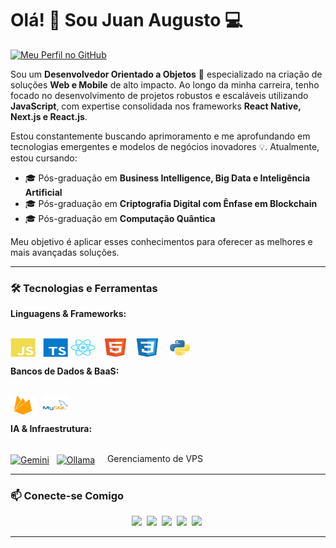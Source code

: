 # Olá! 👋 Sou Juan Augusto 💻

[![Meu Perfil no GitHub](https://img.shields.io/badge/GitHub-juanaugusto007-181717?style=for-the-badge&logo=github&logoColor=white)](https://github.com/juanaugusto007)

Sou um **Desenvolvedor Orientado a Objetos** 🚀 especializado na criação de soluções **Web e Mobile** de alto impacto. Ao longo da minha carreira, tenho focado no desenvolvimento de projetos robustos e escaláveis utilizando **JavaScript**, com expertise consolidada nos frameworks **React Native, Next.js e React.js**.

Estou constantemente buscando aprimoramento e me aprofundando em tecnologias emergentes e modelos de negócios inovadores 💡. Atualmente, estou cursando:

* 🎓 Pós-graduação em **Business Intelligence, Big Data e Inteligência Artificial**
* 🎓 Pós-graduação em **Criptografia Digital com Ênfase em Blockchain**
* 🎓 Pós-graduação em **Computação Quântica**

Meu objetivo é aplicar esses conhecimentos para oferecer as melhores e mais avançadas soluções.

---

### 🛠️ Tecnologias e Ferramentas

**Linguagens & Frameworks:**
<div style="display: inline_block"><br>
  <img align="center" alt="Juan-Js" height="30" width="40" src="https://raw.githubusercontent.com/devicons/devicon/master/icons/javascript/javascript-plain.svg">&nbsp;&nbsp;
  <img align="center" alt="Juan-Ts" height="30" width="40" src="https://raw.githubusercontent.com/devicons/devicon/master/icons/typescript/typescript-plain.svg">
  <img align="center" alt="Juan-React" height="30" width="40" src="https://raw.githubusercontent.com/devicons/devicon/master/icons/react/react-original.svg">&nbsp;&nbsp; <img align="center" alt="Juan-HTML" height="30" width="40" src="https://raw.githubusercontent.com/devicons/devicon/master/icons/html5/html5-original.svg">&nbsp;&nbsp;
  <img align="center" alt="Juan-CSS" height="30" width="40" src="https://raw.githubusercontent.com/devicons/devicon/master/icons/css3/css3-original.svg">&nbsp;&nbsp;
  <img align="center" alt="Juan-Python" height="30" width="40" src="https://raw.githubusercontent.com/devicons/devicon/master/icons/python/python-original.svg">&nbsp;&nbsp;
  </div>

**Bancos de Dados & BaaS:**
<div style="display: inline_block"><br>
  <img align="center" alt="Juan-Firebase" height="30" width="40" src="https://raw.githubusercontent.com/devicons/devicon/master/icons/firebase/firebase-plain.svg">&nbsp;&nbsp;
  <img align="center" alt="Juan-MySQL" height="30" width="40" src="https://raw.githubusercontent.com/devicons/devicon/master/icons/mysql/mysql-original-wordmark.svg">&nbsp;&nbsp;
</div>

**IA & Infraestrutura:**
<div style="display: inline_block"><br>
  <a href="https://gemini.google.com/" target="_blank"><img align="center" height="30" width="auto" src="https://img.shields.io/badge/Gemini-4285F4?style=for-the-badge&logo=googleai&logoColor=white" alt="Gemini"></a>&nbsp;&nbsp;
  <a href="https://ollama.com/" target="_blank"><img align="center" height="30" width="auto" src="https://img.shields.io/badge/Ollama-000000?style=for-the-badge&logo=ollama&logoColor=white" alt="Ollama"></a>&nbsp;&nbsp;
  <span>&nbsp;&nbsp;Gerenciamento de VPS</span>
</div>

---

### 📫 Conecte-se Comigo

<p align="center"> <a href="https://wa.me/5541991543271" target="_blank"><img src="https://img.shields.io/badge/WhatsApp-25D366?style=for-the-badge&logo=whatsapp&logoColor=white" target="_blank"></a>&nbsp;
  <a href="https://www.linkedin.com/in/juan-augusto-da-cruz-araujo-857766196" target="_blank"><img src="https://img.shields.io/badge/-LinkedIn-%230077B5?style=for-the-badge&logo=linkedin&logoColor=white" target="_blank"></a>&nbsp;
  <a href = "mailto:juanaugusto007@gmail.com"><img src="https://img.shields.io/badge/-Gmail-%23333?style=for-the-badge&logo=gmail&logoColor=white" target="_blank"></a>&nbsp;
  <a href="https://discord.gg/juanaugustodev" target="_blank"><img src="https://img.shields.io/badge/Discord-7289DA?style=for-the-badge&logo=discord&logoColor=white" target="_blank"></a>&nbsp;
  <a href="https://instagram.com/devjuanaugusto" target="_blank"><img src="https://img.shields.io/badge/-Instagram-%23E4405F?style=for-the-badge&logo=instagram&logoColor=white" target="_blank"></a>&nbsp;
</p>

---
